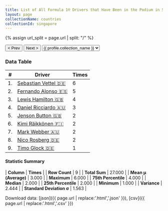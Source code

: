 ```yaml
---
title: List of All Formula 1® Drivers that Have Been in the Podium in Singapore by Number of Times
layout: page
collectionName: countries
collectionId: singapore
---
```


{% assign url_split = page.url | split: "/" %}
<div id="collection-navigation">
<button onclick="selector.options[selector.selectedIndex-1].value && (window.location = selector.options[selector.selectedIndex-1].value);">&lt; Prev</button>
<button onclick="selector.options[selector.selectedIndex+1].value && (window.location = selector.options[selector.selectedIndex+1].value);">Next &gt;</button>
<select id="selector" onchange="this.options[this.selectedIndex].value && (window.location = this.options[this.selectedIndex].value);">
  {% for collectionId in site.data[page.collectionName].refs %}
    {% if collectionId == page.collectionId %}
      {% assign selected = "selected" %}
    {% else %}
      {% assign selected = "" %}
    {% endif %}
    {% assign profile = site.data[page.collectionName][collectionId].profile %}
    <option value="/f1/{{ page.collectionName }}/{{ collectionId }}/{{ url_split[4] }}" {{ selected }}>{{ profile.collection_name }}</option>
  {% endfor %}
</select>
</div>

<canvas id="chart" width="400" height="180"></canvas>
<script>
var data = {
  "labels" : [
    "Sebastian Vettel",
    "Fernando Alonso",
    "Lewis Hamilton",
    "Daniel Ricciardo",
    "Jenson Button",
    "Kimi Räikkönen",
    "Mark Webber",
    "Nico Rosberg",
    "Timo Glock"
  ],
  "datasets" : [
    {
      "label" : "Times",
      "data" : [
        6,
        5,
        4,
        3,
        2,
        2,
        2,
        2,
        1
      ],
      "borderColor" : [
        "#1D181E",
        "#1D181E",
        "#1D181E",
        "#1D181E",
        "#1D181E",
        "#1D181E",
        "#1D181E",
        "#1D181E",
        "#1D181E"
      ],
      "borderWidth" : 1,
      "backgroundColor" : [
        "#9C8E8D",
        "#9C8E8D",
        "#9C8E8D",
        "#9C8E8D",
        "#9C8E8D",
        "#9C8E8D",
        "#9C8E8D",
        "#9C8E8D",
        "#9C8E8D"
      ]
    }
  ]
};
var options = {
  legend: {
    display: false
  },
  scales: {
    xAxes: [{
      ticks: {
        beginAtZero: true,
        maxRotation: 180,
        display: window.innerWidth > 800
      }
    }],
    yAxes: [{
      ticks: {
        beginAtZero: true
      }
    }]
  },
  onResize: function(chart, size) {
    chart.options.scales.xAxes[0].ticks.display = size.width > 800;
  }
};
var chart = new Chart("chart", {
    data: data,
    type: 'bar',
    options: options
});
</script>



### Data Table

| # | Driver | Times |
|--|--|--|
| 1. | [Sebastian Vettel 🇩🇪](/f1/drivers/vettel) | 6 |
| 2. | [Fernando Alonso 🇪🇸](/f1/drivers/alonso) | 5 |
| 3. | [Lewis Hamilton 🇬🇧](/f1/drivers/hamilton) | 4 |
| 4. | [Daniel Ricciardo 🇦🇺](/f1/drivers/ricciardo) | 3 |
| 5. | [Jenson Button 🇬🇧](/f1/drivers/button) | 2 |
| 6. | [Kimi Räikkönen 🇫🇮](/f1/drivers/raikkonen) | 2 |
| 7. | [Mark Webber 🇦🇺](/f1/drivers/webber) | 2 |
| 8. | [Nico Rosberg 🇩🇪](/f1/drivers/rosberg) | 2 |
| 9. | [Timo Glock 🇩🇪](/f1/drivers/glock) | 1 |

#### Statistic Summary

| **Column** | **Times** |
| **Row Count** | 9 |
| **Total Sum** | 27.000 |
| **Mean μ (Average)** | 3.000 |
| **Maximum** | 6.000 |
| **75th Percentile** | 4.000 |
| **Median** | 2.000 |
| **25th Percentile** | 2.000 |
| **Minimum** | 1.000 |
| **Variance** | 2.444 |
| **Standard Deviation σ** | 1.563 |

Download data: [json]({{ page.url | replace:'.html','.json' }}), [csv]({{ page.url | replace:'.html','.csv' }})
